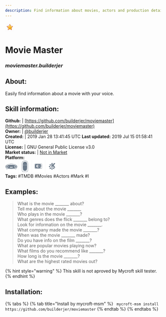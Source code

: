 ```yaml
--- 
description: Find information about movies, actors and production details
---
```


![](../.gitbook/assets/star.png)  
# Movie Master  
### _moviemaster.builderjer_  
## About:  
Easily find information about a movie with your voice.

## Skill information:  
**Github:** | [https://github.com/builderjer/moviemaster](https://github.com/builderjer/moviemaster)  
**Owner:** | [@builderjer](https://github.com/builderjer)  
**Created:** | 2019 Jan 28 13:41:45 UTC  **Last updated:** 2019 Jul 15 01:58:41 UTC  
**License:** | GNU General Public License v3.0  
**Market status:** | [Not in Market](https://market.mycroft.ai/skill/)  
**Platform:**  
 ![](../.gitbook/assets/mark-1-icon.png)  ![](../.gitbook/assets/mark-2-icon.png)  ![](../.gitbook/assets/picroft-icon.png)  ![](../.gitbook/assets/kde.png)   
**Tags:** \#TMDB \#Movies \#Actors \#Mark \#I   
## Examples:  
> What is the movie _______ about?  
> Tell me about the movie _______  
> Who plays in the movie _______?  
> What genres does the flick _______ belong to?  
> Look for information on the movie _______.  
> What company made the movie _______?  
> When was the movie _______ made?  
> Do you have info on the film _______?  
> What are popular movies playing now?  
> What films do you recommend like _______?  
> How long is the movie _______?  
> What are the highest rated movies out?  
  
{% hint style="warning" %}
This skill is not aproved by Mycroft skill tester.
{% endhint %}
    
## Installation:  
{% tabs %}
{% tab title="Install by mycroft-msm" %}
``` mycroft-msm install https://github.com/builderjer/moviemaster```
{% endtab %}
  {% endtabs %}
  